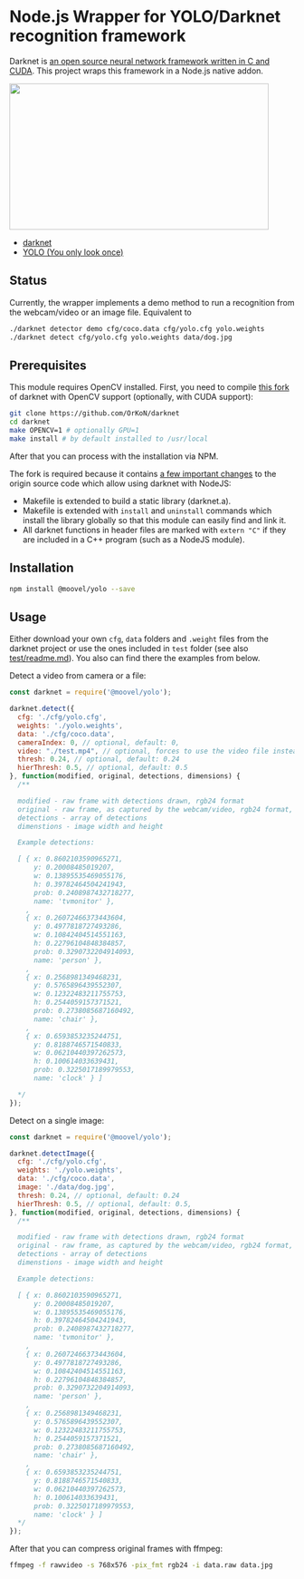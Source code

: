 # Node.js Wrapper for YOLO/Darknet recognition framework

Darknet is [an open source neural network framework written in C and CUDA](https://github.com/pjreddie/darknet).
This project wraps this framework in a Node.js native addon.

<img src="http://lab.moovel.com/content/3-blog/what-you-get-is-what-you-see-nodejs-yolo/yolo-micro-prv.gif" width="458px" height="258px">

- [darknet](http://pjreddie.com/darknet/)
- [YOLO (You only look once)](http://pjreddie.com/darknet/yolo/)

## Status

Currently, the wrapper implements a demo method to run a recognition from the webcam/video or an image file. Equivalent to

```sh
./darknet detector demo cfg/coco.data cfg/yolo.cfg yolo.weights
./darknet detect cfg/yolo.cfg yolo.weights data/dog.jpg
```

## Prerequisites

This module requires OpenCV installed. First, you need to compile [this fork](https://github.com/OrKoN/darknet) of darknet with OpenCV support (optionally, with CUDA support):

```sh
git clone https://github.com/OrKoN/darknet
cd darknet
make OPENCV=1 # optionally GPU=1
make install # by default installed to /usr/local
```

After that you can process with the installation via NPM.

The fork is required because it contains [a few important changes](https://github.com/pjreddie/darknet/compare/master...OrKoN:master) to the origin source code which allow using darknet with NodeJS:

- Makefile is extended to build a static library (darknet.a).
- Makefile is extended with `install` and `uninstall` commands which install the library globally so that this module can easily find and link it.
- All darknet functions in header files are marked with `extern "C"` if they are included in a C++ program (such as a NodeJS module).

## Installation

```sh
npm install @moovel/yolo --save
```

## Usage

Either download your own `cfg`, `data` folders and `.weight` files from the darknet project or use the ones included in `test` folder (see also [test/readme.md](test/README.md)). You also can find there the examples from below.

Detect a video from camera or a file:

```js
const darknet = require('@moovel/yolo');

darknet.detect({
  cfg: './cfg/yolo.cfg',
  weights: './yolo.weights',
  data: './cfg/coco.data',
  cameraIndex: 0, // optional, default: 0,
  video: "./test.mp4", // optional, forces to use the video file instead of a camera
  thresh: 0.24, // optional, default: 0.24
  hierThresh: 0.5, // optional, default: 0.5
}, function(modified, original, detections, dimensions) {
  /**

  modified - raw frame with detections drawn, rgb24 format
  original - raw frame, as captured by the webcam/video, rgb24 format,
  detections - array of detections
  dimenstions - image width and height

  Example detections:

  [ { x: 0.8602103590965271,
      y: 0.20008485019207,
      w: 0.13895535469055176,
      h: 0.39782464504241943,
      prob: 0.2408987432718277,
      name: 'tvmonitor' },
    ,
    { x: 0.26072466373443604,
      y: 0.4977818727493286,
      w: 0.10842404514551163,
      h: 0.22796104848384857,
      prob: 0.3290732204914093,
      name: 'person' },
    ,
    { x: 0.2568981349468231,
      y: 0.5765896439552307,
      w: 0.12322483211755753,
      h: 0.2544059157371521,
      prob: 0.2738085687160492,
      name: 'chair' },
    ,
    { x: 0.6593853235244751,
      y: 0.8188746571540833,
      w: 0.06210440397262573,
      h: 0.100614033639431,
      prob: 0.3225017189979553,
      name: 'clock' } ]

  */
});
```

Detect on a single image:

```js
const darknet = require('@moovel/yolo');

darknet.detectImage({
  cfg: './cfg/yolo.cfg',
  weights: './yolo.weights',
  data: './cfg/coco.data',
  image: './data/dog.jpg',
  thresh: 0.24, // optional, default: 0.24
  hierThresh: 0.5, // optional, default: 0.5,
}, function(modified, original, detections, dimensions) {
  /**

  modified - raw frame with detections drawn, rgb24 format
  original - raw frame, as captured by the webcam/video, rgb24 format,
  detections - array of detections
  dimenstions - image width and height

  Example detections:

  [ { x: 0.8602103590965271,
      y: 0.20008485019207,
      w: 0.13895535469055176,
      h: 0.39782464504241943,
      prob: 0.2408987432718277,
      name: 'tvmonitor' },
    ,
    { x: 0.26072466373443604,
      y: 0.4977818727493286,
      w: 0.10842404514551163,
      h: 0.22796104848384857,
      prob: 0.3290732204914093,
      name: 'person' },
    ,
    { x: 0.2568981349468231,
      y: 0.5765896439552307,
      w: 0.12322483211755753,
      h: 0.2544059157371521,
      prob: 0.2738085687160492,
      name: 'chair' },
    ,
    { x: 0.6593853235244751,
      y: 0.8188746571540833,
      w: 0.06210440397262573,
      h: 0.100614033639431,
      prob: 0.3225017189979553,
      name: 'clock' } ]
  */
});
```

After that you can compress original frames with ffmpeg:

```sh
ffmpeg -f rawvideo -s 768x576 -pix_fmt rgb24 -i data.raw data.jpg
```

